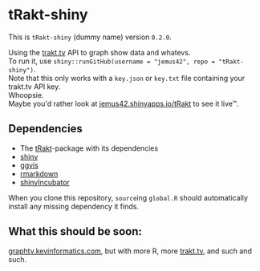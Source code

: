 tRakt-shiny
===========

This is `tRakt-shiny` (dummy name) version `0.2.0`. 

Using the [trakt.tv](http://trakt.tv) API to graph show data and whatevs.  
To run it, use `shiny::runGitHub(username = "jemus42", repo = "tRakt-shiny")`.  
Note that this only works with a `key.json` or `key.txt` file containing your trakt.tv API key.  
Whoopsie.  
Maybe you'd rather look at [jemus42.shinyapps.io/tRakt](https://jemus42.shinyapps.io/tRakt/) to see it live™.

## Dependencies
* The [tRakt](https://github.com/jemus42/tRakt-package)-package with its dependencies
* [shiny](http://shiny.rstudio.com)
* [ggvis](http://ggvis.rstudio.com)
* [rmarkdown](http://rmarkdown.rstudio.com)
* [shinyIncubator](https://github.com/rstudio/shiny-incubator)

When you clone this repository, `source`ing `global.R` should automatically install any missing dependency it finds.

## What this should be soon:
[graphtv.kevinformatics.com](http://graphtv.kevinformatics.com), but with more R, more [trakt.tv](http://trakt.tv), and such and such.
